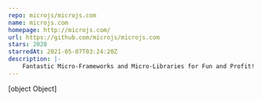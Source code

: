```yaml
---
repo: microjs/microjs.com
name: microjs.com
homepage: http://microjs.com/
url: https://github.com/microjs/microjs.com
stars: 2028
starredAt: 2021-05-07T03:24:20Z
description: |-
    Fantastic Micro-Frameworks and Micro-Libraries for Fun and Profit!
---
```


[object Object]
